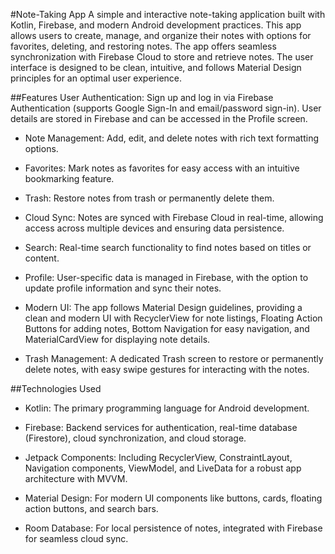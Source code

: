 #Note-Taking App
A simple and interactive note-taking application built with Kotlin, Firebase, and modern Android development practices. This app allows users to create, manage, and organize their notes with options for favorites, deleting, and restoring notes. The app offers seamless synchronization with Firebase Cloud to store and retrieve notes. The user interface is designed to be clean, intuitive, and follows Material Design principles for an optimal user experience.

##Features
User Authentication:
Sign up and log in via Firebase Authentication (supports Google Sign-In and email/password sign-in). User details are stored in Firebase and can be accessed in the Profile screen.

- Note Management:
Add, edit, and delete notes with rich text formatting options.

- Favorites:
Mark notes as favorites for easy access with an intuitive bookmarking feature.

- Trash:
Restore notes from trash or permanently delete them.

- Cloud Sync:
Notes are synced with Firebase Cloud in real-time, allowing access across multiple devices and ensuring data persistence.

- Search:
Real-time search functionality to find notes based on titles or content.

- Profile:
User-specific data is managed in Firebase, with the option to update profile information and sync their notes.

- Modern UI:
The app follows Material Design guidelines, providing a clean and modern UI with RecyclerView for note listings, Floating Action Buttons for adding notes, Bottom Navigation for easy navigation, and MaterialCardView for displaying note details.

- Trash Management:
A dedicated Trash screen to restore or permanently delete notes, with easy swipe gestures for interacting with the notes.

##Technologies Used
- Kotlin:
The primary programming language for Android development.

- Firebase:
Backend services for authentication, real-time database (Firestore), cloud synchronization, and cloud storage.

- Jetpack Components:
Including RecyclerView, ConstraintLayout, Navigation components, ViewModel, and LiveData for a robust app architecture with MVVM.

- Material Design:
For modern UI components like buttons, cards, floating action buttons, and search bars.

- Room Database:
For local persistence of notes, integrated with Firebase for seamless cloud sync.
